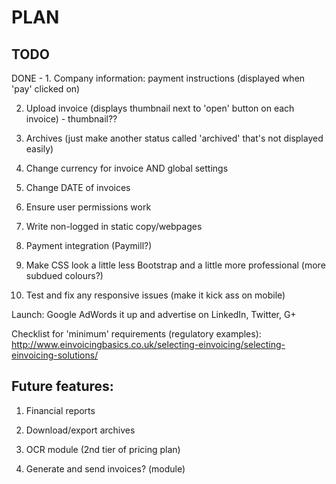 PLAN
====

TODO
----

DONE - 1. Company information: payment instructions (displayed when 'pay' clicked on)

2. Upload invoice (displays thumbnail next to 'open' button on each invoice) - thumbnail??

3. Archives (just make another status called 'archived' that's not displayed easily)

4. Change currency for invoice AND global settings

5. Change DATE of invoices

6. Ensure user permissions work

7. Write non-logged in static copy/webpages

8. Payment integration (Paymill?)

9. Make CSS look a little less Bootstrap and a little more professional (more subdued colours?)

10. Test and fix any responsive issues (make it kick ass on mobile)

Launch: Google AdWords it up and advertise on LinkedIn, Twitter, G+

Checklist for 'minimum' requirements (regulatory examples): http://www.einvoicingbasics.co.uk/selecting-einvoicing/selecting-einvoicing-solutions/

Future features:
----------------

1. Financial reports

2. Download/export archives

3. OCR module (2nd tier of pricing plan)

4. Generate and send invoices? (module)
